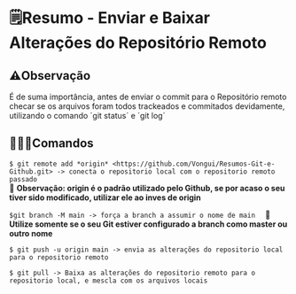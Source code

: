 # 🗒️Resumo - Enviar e Baixar Alterações do Repositório Remoto

## ⚠️Observação 
É de suma importância, antes de enviar o commit para o Repositório remoto checar se os arquivos foram todos trackeados e commitados devidamente, utilizando o comando ´git status´ e ´git log´

## 🧑🏾‍💻Comandos
```$ git remote add *origin* <https://github.com/Vongui/Resumos-Git-e-Github.git> -> conecta o repositorio local com o repositorio remoto passado```  
🚨 **Observação: origin é o padrão utilizado pelo Github, se por acaso o seu tiver sido modificado, utilizar ele ao inves de origin**

```$git branch -M main -> força a branch a assumir o nome de main  ```
🚨**Utilize somente se o seu Git estiver configurado a branch como master ou outro nome**

```$ git push -u origin main -> envia as alterações do repositorio local para o repositorio remoto```

```$ git pull -> Baixa as alterações do repositorio remoto para o repositorio local, e mescla com os arquivos locais ```


